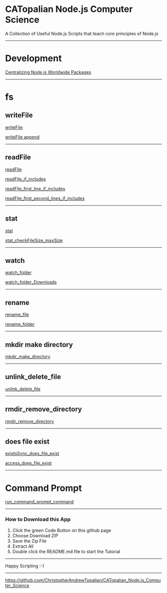 # CATopalian Node.js Computer Science
A Collection of Useful Node.js Scripts that teach core principles of Node.js

---

# Development

[Centralizing Node.js Worldwide Packages](src/development/centralizing_nodejs_worldwide_packages/centralizing_nodejs_worldwide_packages_a.md)  

---

# fs

## writeFile
[writeFile](src/js/fs/001_writeFile/001_writeFile/writeFile.js)  

[writeFile append](src/js/fs/001_writeFile/002_writeFile_append/writeFile_append.js)

---

## readFile
[readFile](src/js/fs/002_readFile/001_readFile/readFile.js)

[readFile_if_includes](src/js/fs/002_readFile/002_readFile_if_includes/readFile_if_includes.js)

[readFile_first_line_if_includes](src/js/fs/002_readFile/003_readFile_first_line_if_includes/readFile_first_line_if_includes.js)

[readFile_first_second_lines_if_includes](src/js/fs/002_readFile/004_readFile_first_second_lines_if_includes/readFile_first_second_lines_if_includes.js)

---

## stat
[stat](src/js/fs/003_stat/001_stat/stat.js)

[stat_checkFileSize_maxSize](src/js/fs/003_stat/002_stat_checkFileSize_maxSize/stat_checkFileSize_maxSize.js)

---

## watch
[watch_folder](src/js/fs/004_watch/001_watch_folder/watch_folder.js)

[watch_folder_Downloads](src/js/fs/004_watch/002_watch_folder_Downloads/watch_folder_Downloads.js)

---

## rename
[rename_file](src/js/fs/005_rename/001_rename_file/rename_file.js)

[rename_folder](src/js/fs/005_rename/002_rename_folder/rename_folder.js)

---

## mkdir make directory
[mkdir_make_directory](src/js/fs/006_mkdir/001_mkdir_make_directory/mkdir_make_directory.js)

---

## unlink_delete_file

[unlink_delete_file](src/js/fs/007_unlink_delete_file/001_unlink_delete_file/unlink_delete_file.js)

---

## rmdir_remove_directory

[rmdir_remove_directory](src/js/fs/008_rmdir_remove_directory/001_rmdir_remove_directory/rmdir_remove_directory.js)

---

## does file exist

[existsSync_does_file_exist](src/js/fs/009_does_file_exist/001_existsSync_does_file_exist/existsSync_does_file_exist.js)

[access_does_file_exist](src/js/fs/009_does_file_exist/002_access_does_file_exist/access_does_file_exist.js)

---

# Command Prompt

[run_command_prompt_command](src/js/command_prompt/001_run_command_prompt_command/run_command_prompt_command.js)

---

### How to Download this App
1. Click the green Code Button on this github page
2. Choose Download ZIP
3. Save the Zip File
4. Extract All
5. Double click the README.md file to start the Tutorial

---

Happy Scripting :-)

---

https://github.com/ChristopherAndrewTopalian/CATopalian_Node.js_Computer_Science